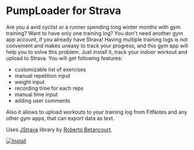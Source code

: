 PumpLoader for Strava
=====================

Are you a avid cyclist or a runner spending long winter months with gym training? Want to have only one training log? You don't need another gym app account, if you already have Strava!
Having multiple training logs is not convenient and makes uneasy to track your progress, and this gym app will help you to solve this problem. Just install it, track your indoor workout and upload to Strava. You will get following features:

- customizable list of exercises
- manual repetition input
- weight input
- recording time for each reps
- manual time input
- adding user comments

Also it allows to upload workouts to your training log from FitNotes and any other gym apps, that can export data as text.

Uses [JStrava](https://github.com/dustedrob/JStrava) library by [Roberto Betancourt](https://github.com/dustedrob).

[![Install](https://developer.android.com/images/brand/en_generic_rgb_wo_45.png)](https://play.google.com/store/apps/details?id=com.github.chemikadze.pumploader)